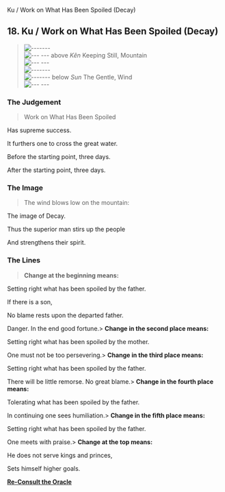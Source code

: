 Ku / Work on What Has Been Spoiled (Decay)
## 18. Ku / Work on What Has Been Spoiled (Decay)
> ![-------](../images/yangU.gif)   
> ![--- ---](../images/yinU.gif) above _Kên_ Keeping Still, Mountain  
> ![--- ---](../images/yinU.gif)   
> ![-------](../images/yangU.gif)   
> ![-------](../images/yangU.gif) below _Sun_ The Gentle, Wind  
> ![--- ---](../images/yinU.gif)
### The Judgement
> Work on What Has Been Spoiled  
>  Has supreme success.  
>  It furthers one to cross the great water.  
>  Before the starting point, three days.  
>  After the starting point, three days.
### The Image
> The wind blows low on the mountain:  
>  The image of Decay.  
>  Thus the superior man stirs up the people  
>  And strengthens their spirit.
### The Lines
> **Change at the beginning means:**  
>  Setting right what has been spoiled by the father.  
>  If there is a son,  
>  No blame rests upon the departed father.  
>  Danger. In the end good fortune.> **Change in the second place means:**  
>  Setting right what has been spoiled by the mother.  
>  One must not be too persevering.> **Change in the third place means:**  
>  Setting right what has been spoiled by the father.  
>  There will be little remorse. No great blame.> **Change in the fourth place means:**  
>  Tolerating what has been spoiled by the father.  
>  In continuing one sees humiliation.> **Change in the fifth place means:**  
>  Setting right what has been spoiled by the father.  
>  One meets with praise.> **Change at the top means:**  
>  He does not serve kings and princes,  
>  Sets himself higher goals.

**[Re-Consult the Oracle](../index.html)**


